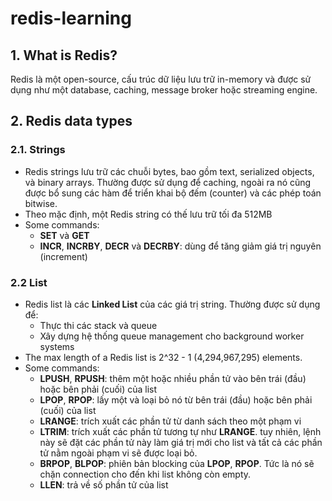 # redis-learning

## 1. What is Redis?

Redis là một open-source, cấu trúc dữ liệu lưu trữ in-memory và được sử dụng như một database, caching, message broker hoặc streaming engine.

## 2. Redis data types

### 2.1. Strings

- Redis strings lưu trữ các chuỗi bytes, bao gồm text, serialized objects, và binary arrays. Thường được sử dụng để caching, ngoài ra nó cũng được bổ sung các hàm để triển khai bộ đếm (counter) và các phép toán bitwise.
- Theo mặc định, một Redis string có thế lưu trữ tối đa 512MB
- Some commands:
  - **SET** và **GET**
  - **INCR**, **INCRBY**, **DECR** và **DECRBY**: dùng để tăng giảm giá trị nguyên (increment)

### 2.2 List

- Redis list là các **Linked List** của các giá trị string. Thường được sử dụng để:
  - Thực thi các stack và queue
  - Xây dựng hệ thống queue management cho background worker systems
- The max length of a Redis list is 2^32 - 1 (4,294,967,295) elements.
- Some commands:
  - **LPUSH**, **RPUSH**: thêm một hoặc nhiều phần tử vào bên trái (đầu) hoặc bên phải (cuối) của list
  - **LPOP**, **RPOP**: lấy một và loại bỏ nó từ bên trái (đầu) hoặc bên phải (cuối) của list
  - **LRANGE**: trích xuất các phần tử từ danh sách theo một phạm vi
  - **LTRIM**: trích xuất các phần tử tương tự như **LRANGE**. tuy nhiên, lệnh này sẽ đặt các phần tử này làm giá trị mới cho list và tất cả các phần tử nằm ngoài phạm vi sẽ được loại bỏ.
  - **BRPOP**, **BLPOP**: phiên bản blocking của **LPOP**, **RPOP**. Tức là nó sẽ chặn connection cho đến khi list không còn empty.
  - **LLEN**: trả về số phần tử của list
